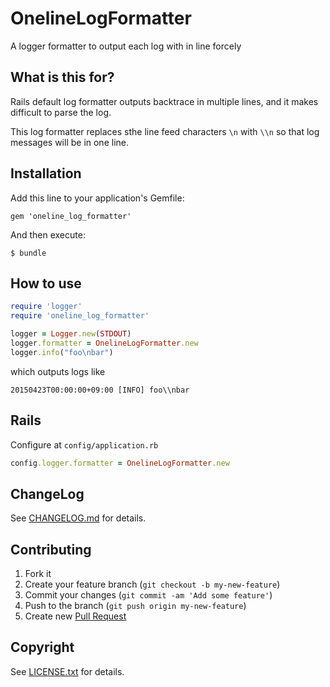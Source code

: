 # OnelineLogFormatter

A logger formatter to output each log with in line forcely

## What is this for?

Rails default log formatter outputs backtrace in multiple lines, and it makes difficult to parse the log.

This log formatter replaces sthe line feed characters `\n` with `\\n` so that log messages will be in one line.

## Installation

Add this line to your application's Gemfile:

    gem 'oneline_log_formatter'

And then execute:

    $ bundle

## How to use

```ruby
require 'logger'
require 'oneline_log_formatter'

logger = Logger.new(STDOUT)
logger.formatter = OnelineLogFormatter.new
logger.info("foo\nbar")
```

which outputs logs like

```
20150423T00:00:00+09:00 [INFO] foo\\nbar
```

## Rails

Configure at `config/application.rb`

```ruby
config.logger.formatter = OnelineLogFormatter.new
```

## ChangeLog

See [CHANGELOG.md](CHANGELOG.md) for details.

## Contributing

1. Fork it
2. Create your feature branch (`git checkout -b my-new-feature`)
3. Commit your changes (`git commit -am 'Add some feature'`)
4. Push to the branch (`git push origin my-new-feature`)
5. Create new [Pull Request](../../pull/new/master)

## Copyright

See [LICENSE.txt](LICENSE.txt) for details.
